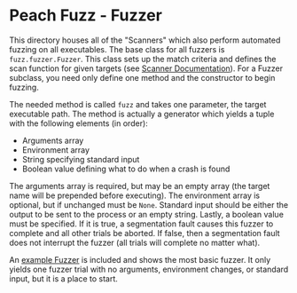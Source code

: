 Peach Fuzz - Fuzzer
===================

This directory houses all of the "Scanners" which also perform automated fuzzing on all executables. The base class for all fuzzers is `fuzz.fuzzer.Fuzzer`. This class sets up the match criteria and defines the scan function for given targets (see [Scanner Documentation][1]). For a Fuzzer subclass, you need only define one method and the constructor to begin fuzzing.

The needed method is called `fuzz` and takes one parameter, the target executable path. The method is actually a generator which yields a tuple with the following elements (in order):

* Arguments array
* Environment array
* String specifying standard input
* Boolean value defining what to do when a crash is found

The arguments array is required, but may be an empty array (the target name will be prepended before executing). The environment array is optional, but if unchanged must be `None`. Standard input should be either the output to be sent to the process or an empty string. Lastly, a boolean value must be specified. If it is true, a segmentation fault causes this fuzzer to complete and all other trials be aborted. If false, then a segmentation fault does not interrupt the fuzzer (all trials will complete no matter what).

An [example Fuzzer][2] is included and shows the most basic fuzzer. It only yields one fuzzer trial with no arguments, environment changes, or standard input, but it is a place to start.

[1]: ../scan/README.md
[2]: ./example.py